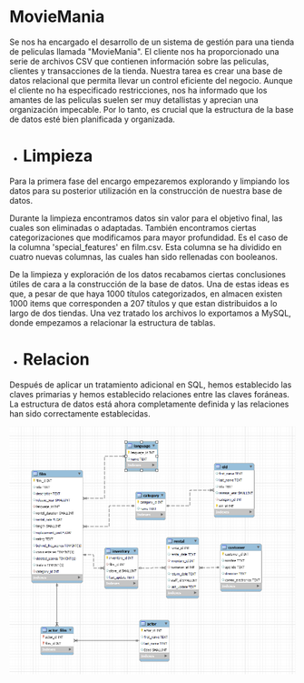 # MovieMania
Se nos ha encargado el desarrollo de un sistema de gestión para una tienda de peliculas llamada "MovieMania". El cliente nos ha proporcionado una serie de archivos CSV que contienen información sobre las peliculas, clientes y transacciones de la tienda. Nuestra tarea es crear una base de datos relacional que permita llevar un control eficiente del negocio.
Aunque el cliente no ha especificado restricciones, nos ha informado que los amantes de las peliculas suelen ser muy detallistas y aprecian una organización impecable. Por lo tanto, es crucial que la estructura de la base de datos esté bien planificada y organizada.


* # Limpieza

Para la primera fase del encargo empezaremos explorando y limpiando los datos para su posterior utilización en la construcción de nuestra base de datos.

Durante la limpieza encontramos datos sin valor para el objetivo final, las cuales son eliminadas o adaptadas. También encontramos ciertas categorizaciones que modificamos para mayor profundidad. Es el caso de la columna 'special_features' en film.csv. Esta columna se ha dividido en cuatro nuevas columnas, las cuales han sido rellenadas con booleanos.

De la limpieza y exploración de los datos recabamos ciertas conclusiones útiles de cara a la construcción de la base de datos. Una de estas ideas es que, a pesar de que haya 1000 títulos categorizados, en almacen existen 1000 items que corresponden a 207 títulos y que estan distribuidos a lo largo de dos tiendas.
Una vez tratado los archivos lo exportamos a MySQL, donde empezamos a relacionar la estructura de tablas.

* # Relacion
Después de aplicar un tratamiento adicional en SQL, hemos establecido las claves primarias y hemos establecido relaciones entre las claves foráneas. La estructura de datos está ahora completamente definida y las relaciones han sido correctamente establecidas.

  
![Estructura](https://github.com/AlejandroCasna/Proyecto-SQL/blob/main/Imagenes/Estructura.png)
